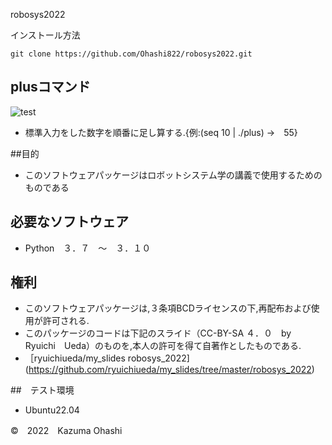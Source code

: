robosys2022

インストール方法 
```
git clone https://github.com/Ohashi822/robosys2022.git
```
## plusコマンド
![test](https://github.com/Ohashi822/robosys2022/actions/workflows/test.yml/badge.svg)
* 標準入力をした数字を順番に足し算する.{例:(seq 10 | ./plus) →　55}

##目的
* このソフトウェアパッケージはロボットシステム学の講義で使用するためのものである

## 必要なソフトウェア
* Python　３．７　～　３．１０

## 権利
* このソフトウェアパッケージは,３条項BCDライセンスの下,再配布および使用が許可される.
* このパッケージのコードは下記のスライド（CC-BY-SA ４．０　by　Ryuichi　Ueda）のものを,本人の許可を得て自著作としたものである.
* ［ryuichiueda/my_slides robosys_2022](https://github.com/ryuichiueda/my_slides/tree/master/robosys_2022)

##　テスト環境
* Ubuntu22.04

©　2022　Kazuma Ohashi

